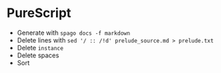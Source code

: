 # PureScript

- Generate with `spago docs -f markdown`
- Delete lines with `sed '/ :: /!d' prelude_source.md > prelude.txt`
- Delete `instance`
- Delete spaces
- Sort
